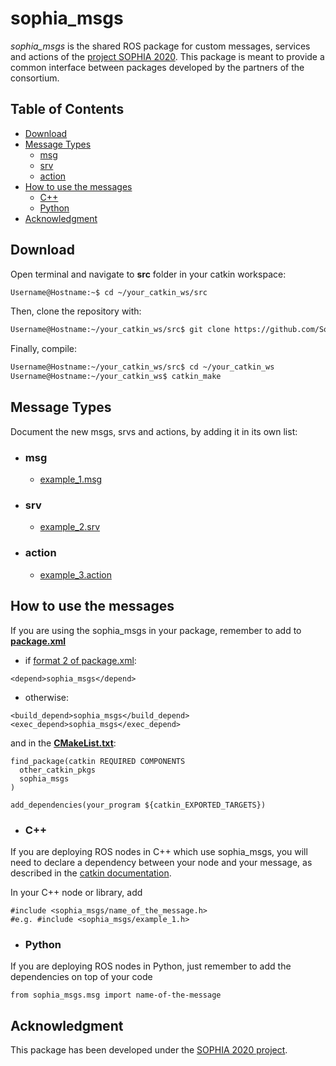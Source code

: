 # sophia_msgs
*sophia_msgs* is the shared ROS package for custom messages, services and actions of the [project SOPHIA 2020](https://www.project-sophia.eu/). This package is meant to provide a common interface between packages developed by the partners of the consortium.

## Table of Contents
- [Download](#download)
- [Message Types](#message-types)
    - [msg](#msg)
    - [srv](#srv)
    - [action](#action)
- [How to use the messages](#how-to-use-the-messages)
    - [C++](#c)
    - [Python](#python)
- [Acknowledgment](#acknowledgment)

## Download
Open terminal and navigate to **src** folder in your catkin workspace:

``` bash
Username@Hostname:~$ cd ~/your_catkin_ws/src
```
Then, clone the repository with:

``` bash
Username@Hostname:~/your_catkin_ws/src$ git clone https://github.com/Sophia-Project-2020/sophia_msgs.git
```
Finally, compile:
``` bash
Username@Hostname:~/your_catkin_ws/src$ cd ~/your_catkin_ws 
Username@Hostname:~/your_catkin_ws$ catkin_make
```

## Message Types
Document the new msgs, srvs and actions, by adding it in its own list:

  - ### msg
    - [example_1.msg](msg/example_1.msg)
  
  - ### srv
    - [example_2.srv](srv/example_2.srv)
  
  - ### action
    - [example_3.action](action/example_3.action)

## How to use the messages
If you are using the sophia_msgs in your package, remember to add to [**package.xml**](http://wiki.ros.org/catkin/package.xml)
- if [format 2 of package.xml](http://wiki.ros.org/catkin/package.xml#Format_2_.28Recommended.29):
```
<depend>sophia_msgs</depend>
```
- otherwise:
```
<build_depend>sophia_msgs</build_depend>
<exec_depend>sophia_msgs</exec_depend>
```

and in the [**CMakeList.txt**](http://wiki.ros.org/catkin/CMakeLists.txt):
```
find_package(catkin REQUIRED COMPONENTS
  other_catkin_pkgs
  sophia_msgs
)
```
```
add_dependencies(your_program ${catkin_EXPORTED_TARGETS})
```

- ### C++ 
If you are deploying ROS nodes in C++ which use sophia_msgs, you will need to declare a dependency between your node and your message, as described in the [catkin documentation](http://docs.ros.org/kinetic/api/catkin/html/howto/format2/cpp_msg_dependencies.html).

In your C++ node or library, add
```code
#include <sophia_msgs/name_of_the_message.h>
#e.g. #include <sophia_msgs/example_1.h>
```

- ### Python
If you are deploying ROS nodes in Python, just remember to add the dependencies on top of your code
```
from sophia_msgs.msg import name-of-the-message
```
## Acknowledgment
This package has been developed under the [SOPHIA 2020 project](https://www.project-sophia.eu/).

